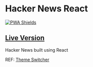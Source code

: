 # Hacker News React

[![PWA Shields](https://www.pwa-shields.com/1.0.0/series/react/solid/blue/purple.svg)](https://hnpwa-react-2022.web.app)

## [Live Version](https://hnpwa-react-2022.web.app)

Hacker News built using React

REF: [Theme Switcher](https://stackoverflow.com/a/56550819/1304827)
